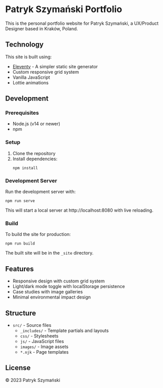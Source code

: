 # Patryk Szymański Portfolio

This is the personal portfolio website for Patryk Szymański, a UX/Product Designer based in Kraków, Poland.

## Technology

This site is built using:

- [Eleventy](https://www.11ty.dev/) - A simpler static site generator
- Custom responsive grid system
- Vanilla JavaScript
- Lottie animations

## Development

### Prerequisites

- Node.js (v14 or newer)
- npm

### Setup

1. Clone the repository
2. Install dependencies:
   ```
   npm install
   ```

### Development Server

Run the development server with:

```
npm run serve
```

This will start a local server at http://localhost:8080 with live reloading.

### Build

To build the site for production:

```
npm run build
```

The built site will be in the `_site` directory.

## Features

- Responsive design with custom grid system
- Light/dark mode toggle with localStorage persistence
- Case studies with image galleries
- Minimal environmental impact design

## Structure

- `src/` - Source files
  - `_includes/` - Template partials and layouts
  - `css/` - Stylesheets
  - `js/` - JavaScript files
  - `images/` - Image assets
  - `*.njk` - Page templates

## License

© 2023 Patryk Szymański
